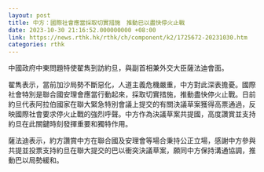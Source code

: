 ```yaml
---
layout: post
title: 中方：國際社會應當採取切實措施　推動巴以盡快停火止戰
date: 2023-10-30 21:16:52.000000000 +08:00
link: https://news.rthk.hk/rthk/ch/component/k2/1725672-20231030.htm
categories: rthk
---
```


中國政府中東問題特使翟雋到訪約旦，與副首相兼外交大臣薩法迪會面。

翟雋表示，當前加沙局勢不斷惡化，人道主義危機嚴重，中方對此深表擔憂。國際社會特別是聯合國安理會應當行動起來，採取切實措施，推動盡快停火止戰。日前約旦代表阿拉伯國家在聯大緊急特別會議上提交的有關決議草案獲得高票通過，反映國際社會要求停火止戰的強烈呼聲。中方作為決議草案共提國，高度讚賞並支持約旦在此關鍵時刻發揮重要和獨特作用。

薩法迪表示，約方讚賞中方在聯合國及安理會等場合秉持公正立場，感謝中方參與共提並投票支持約旦在聯大提交的巴以衝突決議草案，願同中方保持溝通協調，推動巴以局勢緩和。
